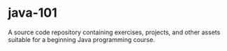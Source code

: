 # java-101
A source code repository containing exercises, projects, and other assets suitable for a beginning Java programming course.
